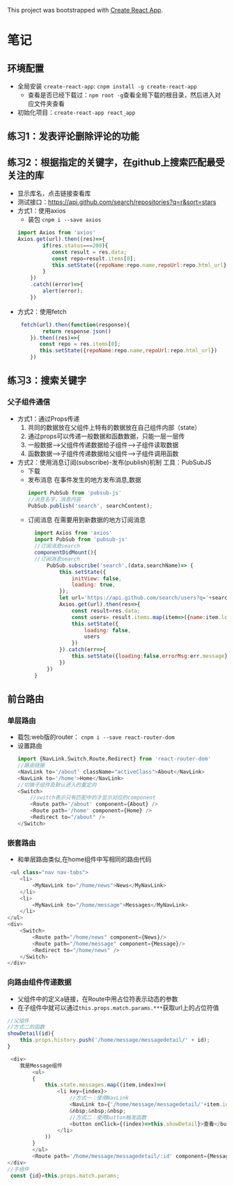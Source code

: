This project was bootstrapped with [Create React App](https://github.com/facebook/create-react-app).
# 笔记
## 环境配置
* 全局安装 `create-react-app`: `cnpm install -g create-react-app`
    * 查看是否已经下载过：`npm root -g`查看全局下载的根目录，然后进入对应文件夹查看
* 初始化项目：`create-react-app react_app`

## 练习1：发表评论删除评论的功能

## 练习2：根据指定的关键字，在github上搜索匹配最受关注的库
* 显示库名，点击链接查看库
* 测试接口：https://api.github.com/search/repositories?q=r&sort=stars
* 方式1：使用axios
    * 装包 `cnpm i --save axios`
    ```js
    import Axios from 'axios'
    Axios.get(url).then((res)=>{
            if(res.status===200){
               const result = res.data;
               const repo=result.items[0];
               this.setState({repoName:repo.name,repoUrl:repo.html_url})
            }
        })
        .catch((error)=>{
            alert(error);
        })

    ```
* 方式2：使用fetch
    ```js
     fetch(url).then(function(response){
            return response.json()
        }).then((res)=>{
           const repo = res.items[0];
           this.setState({repoName:repo.name,repoUrl:repo.html_url})
        })
    ```
## 练习3：搜索关键字
### 父子组件通信
* 方式1：通过Props传递
    1. 共同的数据放在父组件上特有的数据放在自己组件内部（state）
    2. 通过props可以传递一般数据和函数数据，只能一层一层传
    3. 一般数据-->父组件传递数据给子组件-->子组件读取数据
    4. 函数数据-->子组件传递数据给父组件-->子组件调用函数
* 方式2：使用消息订阅(subscribe)-发布(publish)机制
  工具：PubSubJS
    * 下载
    * 发布消息
        在事件发生的地方发布消息,数据
        ```js
        import PubSub from 'pubsub-js'
        //消息名字，消息内容
        PubSub.publish('search', searchContent);
        ```
    * 订阅消息
      在需要用到新数据的地方订阅消息
      ```js
        import Axios from 'axios'
        import PubSub from 'pubsub-js'  
        //订阅消息search
        componentDidMount(){
        //订阅消息search
            PubSub.subscribe('search',(data,searchName)=> {
                this.setState({
                    initView: false,
                    loading: true,
                });
                let url='https://api.github.com/search/users?q='+searchName;
                Axios.get(url).then(res=>{
                    const result=res.data;
                    const users= result.items.map(item=>({name:item.login,url:item.html_url,avatarUrl:item.avatar_url}))
                    this.setState({
                        loading: false,
                        users
                    })
                }).catch(err=>{
                    this.setState({loading:false,errorMsg:err.message});
                })     
            })
        }
      ```


## 前台路由
### 单层路由
* 载包:web版的router： `cnpm i --save react-router-dom`
* 设置路由
    ```js
    import {NavLink,Switch,Route,Redirect} from 'react-router-dom'
    //路由链接
    <NavLink to='/about' className="activeClass">About</NavLink>
    <NavLink to='/home'>Home</NavLink>
    //切换子组件及默认进入的重定向
    <Switch>
        //switch表示只有匹配中的才显示对应的component
        <Route path='/about' component={About} />
        <Route path='/home' component={Home} />
        <Redirect to="/about" />
    </Switch>
    ```
### 嵌套路由
* 和单层路由类似,在home组件中写相同的路由代码
```js
 <ul class="nav nav-tabs">
    <li>
        <MyNavLink to="/home/news">News</MyNavLink>
    </li>
    <li>
        <MyNavLink to="/home/message">Messages</MyNavLink>
    </li>
</ul>
<div>
    <Switch>
        <Route path="/home/news" component={News}/>
        <Route path="/home/message" component={Message}/>
        <Redirect to="/home/news" />
    </Switch>
</div>
```
### 向路由组件传递数据
* 父组件中的定义a链接，在Route中用占位符表示动态的参数
* 在子组件中就可以通过`this.props.match.params.***`获取url上的占位符值
```js
//父组件
//方式二的函数
showDetail(id){
    this.props.history.push('/home/message/messagedetail/' + id);
}

 <div>
    我是Message组件
        <ul>
        {
            this.state.messages.map((item,index)=>(
                <li key={index}>
                    //方式一：使用NavLink
                    <NavLink to={'/home/message/messagedetail/'+item.id}>{item.title}</NavLink>
                    &nbsp;&nbsp;&nbsp;
                    //方式二：使用button触发函数
                    <button onClick={(index)=>this.showDetail}>查看</button>
                </li>
            ))
        } 
        </ul>
        <Route path='/home/message/messagedetail/:id' component={MessageDetail}/>
</div>
//子组件
 const {id}=this.props.match.params;
```

